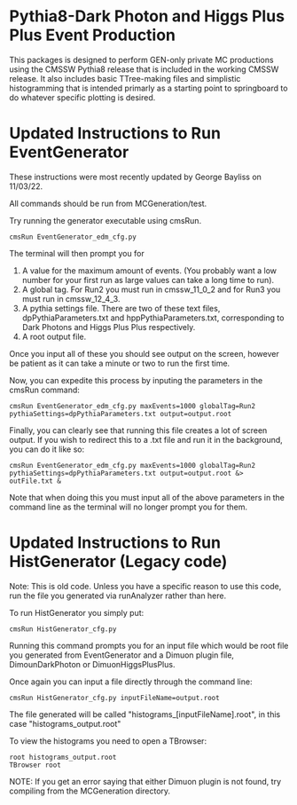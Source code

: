 # Pythia8-Dark Photon and Higgs Plus Plus Event Production

This packages is designed to perform GEN-only private MC productions using the CMSSW Pythia8 release that is included in the working CMSSW release. It also includes basic TTree-making files and simplistic histogramming that is intended primarly as a starting point to springboard to do whatever specific plotting is desired.

# Updated Instructions to Run EventGenerator
These instructions were most recently updated by George Bayliss on 11/03/22.

All commands should be run from MCGeneration/test.

Try running the generator executable using cmsRun.

```
cmsRun EventGenerator_edm_cfg.py
```
The terminal will then prompt you for 
1. A value for the maximum amount of events. (You probably want a low number for your first run as large values can take a long time to run).
2. A global tag. For Run2 you must run in cmssw_11_0_2 and for Run3 you must run in cmssw_12_4_3.
3. A pythia settings file. There are two of these text files, dpPythiaParameters.txt and hppPythiaParameters.txt, corresponding to Dark Photons and Higgs Plus Plus respectively.
4. A root output file. 

Once you input all of these you should see output on the screen, however be patient as it can take a minute or two to run the first time.

Now, you can expedite this process by inputing the parameters in the cmsRun command:

```
cmsRun EventGenerator_edm_cfg.py maxEvents=1000 globalTag=Run2 pythiaSettings=dpPythiaParameters.txt output=output.root
```

Finally, you can clearly see that running this file creates a lot of screen output. If you wish to redirect this to a .txt file and run it in the background, you can do it like so:

```
cmsRun EventGenerator_edm_cfg.py maxEvents=1000 globalTag=Run2 pythiaSettings=dpPythiaParameters.txt output=output.root &> outFile.txt &
```

Note that when doing this you must input all of the above parameters in the command line as the terminal will no longer prompt you for them.

# Updated Instructions to Run HistGenerator (Legacy code)

Note: This is old code. Unless you have a specific reason to use this code, run the file you generated via runAnalyzer rather than here.

To run HistGenerator you simply put:
```
cmsRun HistGenerator_cfg.py
```
Running this command prompts you for an input file which would be root file you generated from EventGenerator and a Dimuon plugin file, DimounDarkPhoton or DimuonHiggsPlusPlus.

Once again you can input a file directly through the command line:
```
cmsRun HistGenerator_cfg.py inputFileName=output.root
```
The file generated will be called "histograms_[inputFileName].root", in this case "histograms_output.root"

To view the histograms you need to open a TBrowser:
```
root histograms_output.root
TBrowser root
```

NOTE: If you get an error saying that either Dimuon plugin is not found, try compiling from the MCGeneration directory. 

